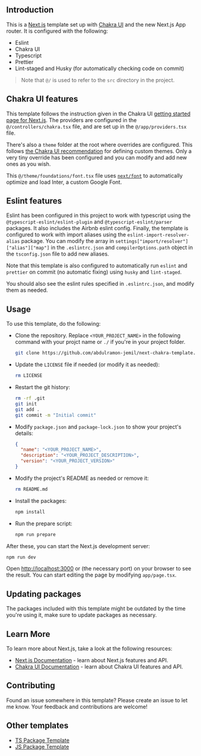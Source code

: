## Introduction

This is a [Next.js](https://nextjs.org/) template set up with [Chakra
UI](https://chakra-ui.com/) and the new Next.js App router. It is configured
with the following:

- Eslint
- Chakra UI
- Typescript
- Prettier
- Lint-staged and Husky (for automatically checking code on commit)

> Note that `@/` is used to refer to the `src` directory in the project.

## Chakra UI features

This template follows the instruction given in the Chakra UI [getting started
page for Next.js](https://chakra-ui.com/getting-started/nextjs-guide). The
providers are configured in the `@/controllers/chakra.tsx` file, and are set up
in the `@/app/providers.tsx` file.

There's also a `theme` folder at the root where overrides are configured. This
follows [the Chakra UI
recommendation](https://chakra-ui.com/docs/styled-system/customize-theme#scaling-out-your-project)
for defining custom themes. Only a very tiny override has been configured and
you can modify and add new ones as you wish.

This `@/theme/foundations/font.tsx` file uses
[`next/font`](https://nextjs.org/docs/basic-features/font-optimization) to
automatically optimize and load Inter, a custom Google Font.

## Eslint features

Eslint has been configured in this project to work with typescript using the
`@typescript-eslint/eslint-plugin` and `@typescript-eslint/parser` packages. It
also includes the Airbnb eslint config. Finally, the template is configured to
work with import aliases using the `eslint-import-resolver-alias` package. You
can modify the array in `settings["import/resolver"]["alias"]["map"]` in the
`.eslintrc.json` and `compilerOptions.path` object in the `tsconfig.json` file
to add new aliases.

Note that this template is also configured to automatically run `eslint` and
`prettier` on commit (no automatic fixing) using `husky` and `lint-staged`.

You should also see the eslint rules specified in `.eslintrc.json`, and modify
them as needed.

## Usage

To use this template, do the following:

- Clone the repository. Replace `<YOUR_PROJECT_NAME>` in the following command
  with your projct name or `./` if you're in your project folder.

  ```bash
  git clone https://github.com/abdulramon-jemil/next-chakra-template.git <YOUR_PROJECT_NAME>
  ```

- Update the `LICENSE` file if needed (or modify it as needed):

  ```bash
  rm LICENSE
  ```

- Restart the git history:

  ```bash
  rm -rf .git
  git init
  git add .
  git commit -m "Initial commit"
  ```

- Modify `package.json` and `package-lock.json` to show your project's details:

  ```json
  {
    "name": "<YOUR_PROJECT_NAME>",
    "description": "<YOUR_PROJECT_DESCRIPTION>",
    "version": "<YOUR_PROJECT_VERSION>"
  }
  ```

- Modify the project's README as needed or remove it:

  ```bash
  rm README.md
  ```

- Install the packages:

  ```bash
  npm install
  ```

- Run the prepare script:

  ```bash
  npm run prepare
  ```

After these, you can start the Next.js development server:

```bash
npm run dev
```

Open [http://localhost:3000](http://localhost:3000) or (the necessary port) on
your browser to see the result. You can start editing the page by modifying
`app/page.tsx`.

## Updating packages

The packages included with this template might be outdated by the time you're
using it, make sure to update packages as necessary.

## Learn More

To learn more about Next.js, take a look at the following resources:

- [Next.js Documentation](https://nextjs.org/docs) - learn about Next.js
  features and API.
- [Chakra UI Documentation](https://chakra-ui.com) - learn about Chakra UI
  features and API.

## Contributing

Found an issue somewhere in this template? Please create an issue to let me
know. Your feedback and contributions are welcome!

## Other templates

- [TS Package Template](https://github.com/abdulramon-jemil/ts-package-template)
- [JS Package Template](https://github.com/abdulramon-jemil/js-package-template)
